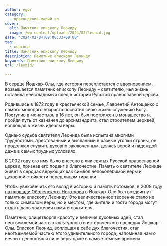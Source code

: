 ```yaml
---
author: egor
category:
  - краеведение-марий-эл
cover:
  alt: Памятник епископу Леониду
  image: /wp-content/uploads/2024/02/leonid.jpg
date: "2024-02-04T09:00:33+00:00"
tag:
  - персона
title: Памятник епископу Леониду
description: Памятник епископу Леониду
keywords: Памятник епископу Леониду
url: /leonid/

---
```

В сердце Йошкар-Олы, где история переплетается с вдохновением, возвышается памятник епископу Леониду – святителю, чья жизнь оставила неизгладимый след в истории Русской православной церкви.

Родившись в 1872 году в крестьянской семье, Лаврентий Антощенко с самого молодого возраста посвятил свою жизнь служению Богу. Поступив в монастырь в 16 лет, он был пострижен в монашество и, пройдя путь от казначея до архимандрита, стал строителем церквей, воплощая в жизнь идеалы веры.

Однако судьба святителя Леонида была испытана многими трудностями. Арестованный и высланный в разные уголки страны, он продолжал служить духовно заключенным, делясь верой и надеждой даже в самых трудных условиях.

В 2002 году его имя было внесено в лик святых Русской православной церкви, признав его подвиг и благочестие. Память о святителе Леониде живет в сердцах верующих как символ непоколебимой веры и духовной стойкости перед лицом тирании.

Чтобы увековечить его вклад в историю и память потомков, в 2008 году [на площади Оболенского-Ноготкова](/nogotkov-obolenskij/) в Йошкар-Оле был воздвигнут памятник епископу Леониду. Это величественное творение стало не только символом веры, но и местом, где жители и гости города могут отдать дань уважения памяти святителя.

Памятник, олицетворяя красоту и величие духовных идей, стал неотъемлемой частью культурного и исторического наследия Йошкар-Олы. Епископ Леонид, воплощая в себе дух благочестия, стал неотъемлемой частью этого удивительного города, напоминая нам о вечных ценностях и силе веры даже в самые темные времена.
